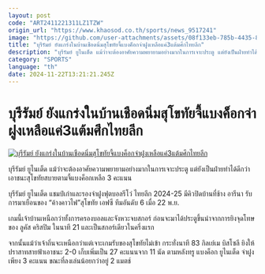 ```yaml
---
layout: post
code: "ART2411221311LZ1TZW"
origin_url: "https://www.khaosod.co.th/sports/news_9517241"
image: "https://github.com/user-attachments/assets/08f133eb-785b-4435-8714-d30070f411a8"
title: "บุรีรัมย์ ยังแกร่งในบ้านเชือดนิ่มสุโขทัยจี้แบงค็อกจ่าฝูงเหลือแค่3แต้มศึกไทยลีก"
description: "บุรีรัมย์ ยูไนเต็ด แม้ว่าจะต้องอาศัยความพยายามอย่างมากในการเจาะประตู แต่ยังเป็นฝ่ายทำได้ดีกว่าเอาชนะสุโขทัยสบายตามจี้แบงค็อกเหลือ 3 คะแนน"
category: "SPORTS"
language: "th"
date: 2024-11-22T13:21:21.245Z
---
```


# บุรีรัมย์ ยังแกร่งในบ้านเชือดนิ่มสุโขทัยจี้แบงค็อกจ่าฝูงเหลือแค่3แต้มศึกไทยลีก

[![บุรีรัมย์ ยังแกร่งในบ้านเชือดนิ่มสุโขทัยจี้แบงค็อกจ่าฝูงเหลือแค่3แต้มศึกไทยลีก](https://www.khaosod.co.th/wpapp/uploads/2024/11/Buriram-4.jpg "บุรีรัมย์ ยังแกร่งในบ้านเชือดนิ่มสุโขทัยจี้แบงค็อกจ่าฝูงเหลือแค่3แต้มศึกไทยลีก")](https://www.khaosod.co.th/wpapp/uploads/2024/11/Buriram-4.jpg)

บุรีรัมย์ ยูไนเต็ด แม้ว่าจะต้องอาศัยความพยายามอย่างมากในการเจาะประตู แต่ยังเป็นฝ่ายทำได้ดีกว่าเอาชนะสุโขทัยสบายตามจี้แบงค็อกเหลือ 3 คะแนน

บุรีรัมย์ ยูไนเต็ด แชมป์เก่าและรองจ่าฝูงฟุตบอลรีโว่ ไทยลีก 2024-25 มีคิวปิดบ้านที่ช้าง อารีนา รับการมาเยือนของ “ค้างคาวไฟ”สุโขทัย เอฟซี ทีมอันดับ 6 เมื่อ 22 พ.ย.

เกมนี้เจ้าบ้านเหนือกว่าทั้งการครองบอลและจังหวะจบสกอร์ ก่อนจะมาได้ประตูขึ้นนำจากการยิงจุดโทษของ ลูคัส คริสปิม ในนาที 21 และเป็นสกอร์เดียวในครึ่งแรก

จากนั้นแม้ว่าเจ้าถิ่นจะเหนือกว่าแต่เจาะเกมรับของสุโขทัยไม่เข้า กระทั่งนาที 83 กิลเย์เม บิสโซลี ยิงให้ปราสาทสายฟ้าเอาชนะ 2-0 เก็บเพิ่มเป็น 27 คะแนนจาก 11 นัด ตามหลังทรู แบงค็อก ยูไนเต็ด จ่าฝูงเพียง 3 คะแนน ขณะที่ลงเล่นน้อยกว่าอยู่ 2 แมตช์